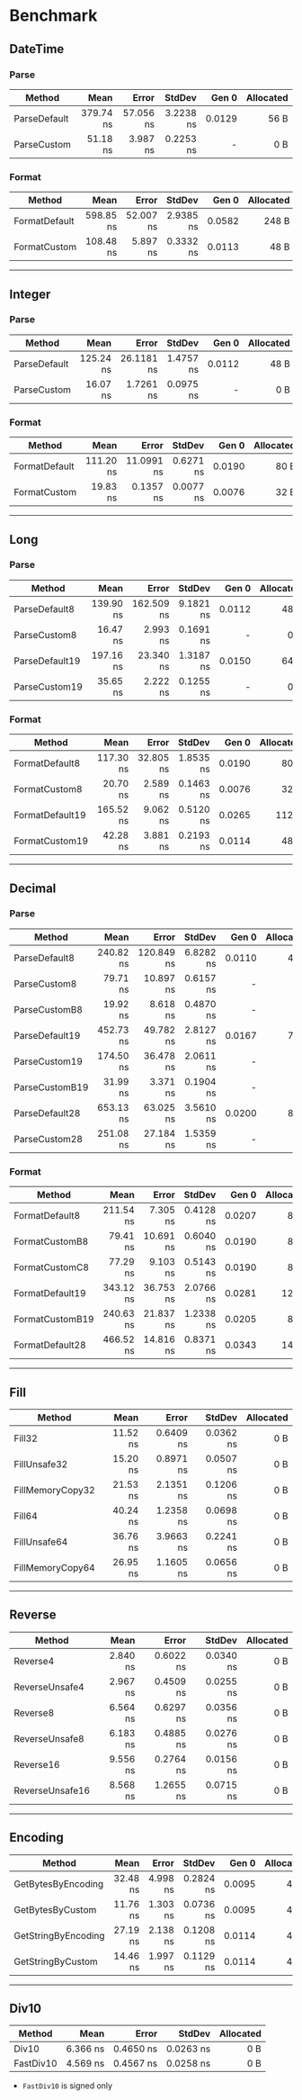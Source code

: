 # Benchmark

## DateTime

### Parse

|        Method |      Mean |     Error |    StdDev |  Gen 0 | Allocated |
|-------------- |----------:|----------:|----------:|-------:|----------:|
|  ParseDefault | 379.74 ns | 57.056 ns | 3.2238 ns | 0.0129 |      56 B |
|   ParseCustom |  51.18 ns |  3.987 ns | 0.2253 ns |      - |       0 B |

### Format

|        Method |      Mean |     Error |    StdDev |  Gen 0 | Allocated |
|-------------- |----------:|----------:|----------:|-------:|----------:|
| FormatDefault | 598.85 ns | 52.007 ns | 2.9385 ns | 0.0582 |     248 B |
|  FormatCustom | 108.48 ns |  5.897 ns | 0.3332 ns | 0.0113 |      48 B |

----

## Integer

### Parse

|        Method |      Mean |      Error |    StdDev |  Gen 0 | Allocated |
|-------------- |----------:|-----------:|----------:|-------:|----------:|
|  ParseDefault | 125.24 ns | 26.1181 ns | 1.4757 ns | 0.0112 |      48 B |
|   ParseCustom |  16.07 ns |  1.7261 ns | 0.0975 ns |      - |       0 B |

### Format

|        Method |      Mean |      Error |    StdDev |  Gen 0 | Allocated |
|-------------- |----------:|-----------:|----------:|-------:|----------:|
| FormatDefault | 111.20 ns | 11.0991 ns | 0.6271 ns | 0.0190 |      80 B |
|  FormatCustom |  19.83 ns |  0.1357 ns | 0.0077 ns | 0.0076 |      32 B |

----

## Long

### Parse

|          Method |      Mean |      Error |    StdDev |  Gen 0 | Allocated |
|---------------- |----------:|-----------:|----------:|-------:|----------:|
|   ParseDefault8 | 139.90 ns | 162.509 ns | 9.1821 ns | 0.0112 |      48 B |
|    ParseCustom8 |  16.47 ns |   2.993 ns | 0.1691 ns |      - |       0 B |
|  ParseDefault19 | 197.16 ns |  23.340 ns | 1.3187 ns | 0.0150 |      64 B |
|   ParseCustom19 |  35.65 ns |   2.222 ns | 0.1255 ns |      - |       0 B |

### Format

|          Method |      Mean |      Error |    StdDev |  Gen 0 | Allocated |
|---------------- |----------:|-----------:|----------:|-------:|----------:|
|  FormatDefault8 | 117.30 ns |  32.805 ns | 1.8535 ns | 0.0190 |      80 B |
|   FormatCustom8 |  20.70 ns |   2.589 ns | 0.1463 ns | 0.0076 |      32 B |
| FormatDefault19 | 165.52 ns |   9.062 ns | 0.5120 ns | 0.0265 |     112 B |
|  FormatCustom19 |  42.28 ns |   3.881 ns | 0.2193 ns | 0.0114 |      48 B |

----

## Decimal

### Parse

|          Method |      Mean |      Error |    StdDev |  Gen 0 | Allocated |
|---------------- |----------:|-----------:|----------:|-------:|----------:|
|   ParseDefault8 | 240.82 ns | 120.849 ns | 6.8282 ns | 0.0110 |      48 B |
|    ParseCustom8 |  79.71 ns |  10.897 ns | 0.6157 ns |      - |       0 B |
|   ParseCustomB8 |  19.92 ns |   8.618 ns | 0.4870 ns |      - |       0 B |
|  ParseDefault19 | 452.73 ns |  49.782 ns | 2.8127 ns | 0.0167 |      72 B |
|   ParseCustom19 | 174.50 ns |  36.478 ns | 2.0611 ns |      - |       0 B |
|  ParseCustomB19 |  31.99 ns |   3.371 ns | 0.1904 ns |      - |       0 B |
|  ParseDefault28 | 653.13 ns |  63.025 ns | 3.5610 ns | 0.0200 |      88 B |
|   ParseCustom28 | 251.08 ns |  27.184 ns | 1.5359 ns |      - |       0 B |

### Format

|          Method |      Mean |      Error |    StdDev |  Gen 0 | Allocated |
|---------------- |----------:|-----------:|----------:|-------:|----------:|
|  FormatDefault8 | 211.54 ns |   7.305 ns | 0.4128 ns | 0.0207 |      88 B |
|  FormatCustomB8 |  79.41 ns |  10.691 ns | 0.6040 ns | 0.0190 |      80 B |
|  FormatCustomC8 |  77.29 ns |   9.103 ns | 0.5143 ns | 0.0190 |      80 B |
| FormatDefault19 | 343.12 ns |  36.753 ns | 2.0766 ns | 0.0281 |     120 B |
| FormatCustomB19 | 240.63 ns |  21.837 ns | 1.2338 ns | 0.0205 |      88 B |
| FormatDefault28 | 466.52 ns |  14.816 ns | 0.8371 ns | 0.0343 |     144 B |

----

## Fill

|           Method |     Mean |     Error |    StdDev | Allocated |
|----------------- |---------:|----------:|----------:|----------:|
|           Fill32 | 11.52 ns | 0.6409 ns | 0.0362 ns |       0 B |
|     FillUnsafe32 | 15.20 ns | 0.8971 ns | 0.0507 ns |       0 B |
| FillMemoryCopy32 | 21.53 ns | 2.1351 ns | 0.1206 ns |       0 B |
|           Fill64 | 40.24 ns | 1.2358 ns | 0.0698 ns |       0 B |
|     FillUnsafe64 | 36.76 ns | 3.9663 ns | 0.2241 ns |       0 B |
| FillMemoryCopy64 | 26.95 ns | 1.1605 ns | 0.0656 ns |       0 B |

----

## Reverse

|          Method |     Mean |     Error |    StdDev | Allocated |
|---------------- |---------:|----------:|----------:|----------:|
|        Reverse4 | 2.840 ns | 0.6022 ns | 0.0340 ns |       0 B |
|  ReverseUnsafe4 | 2.967 ns | 0.4509 ns | 0.0255 ns |       0 B |
|        Reverse8 | 6.564 ns | 0.6297 ns | 0.0356 ns |       0 B |
|  ReverseUnsafe8 | 6.183 ns | 0.4885 ns | 0.0276 ns |       0 B |
|       Reverse16 | 9.556 ns | 0.2764 ns | 0.0156 ns |       0 B |
| ReverseUnsafe16 | 8.568 ns | 1.2655 ns | 0.0715 ns |       0 B |

----

## Encoding

|              Method |     Mean |    Error |    StdDev |  Gen 0 | Allocated |
|-------------------- |---------:|---------:|----------:|-------:|----------:|
|  GetBytesByEncoding | 32.48 ns | 4.998 ns | 0.2824 ns | 0.0095 |      40 B |
|    GetBytesByCustom | 11.76 ns | 1.303 ns | 0.0736 ns | 0.0095 |      40 B |
| GetStringByEncoding | 27.19 ns | 2.138 ns | 0.1208 ns | 0.0114 |      48 B |
|   GetStringByCustom | 14.46 ns | 1.997 ns | 0.1129 ns | 0.0114 |      48 B |

----

## Div10

|    Method |     Mean |     Error |    StdDev | Allocated |
|---------- |---------:|----------:|----------:|----------:|
|     Div10 | 6.366 ns | 0.4650 ns | 0.0263 ns |       0 B |
| FastDiv10 | 4.569 ns | 0.4567 ns | 0.0258 ns |       0 B |

* `FastDiv10` is signed only
